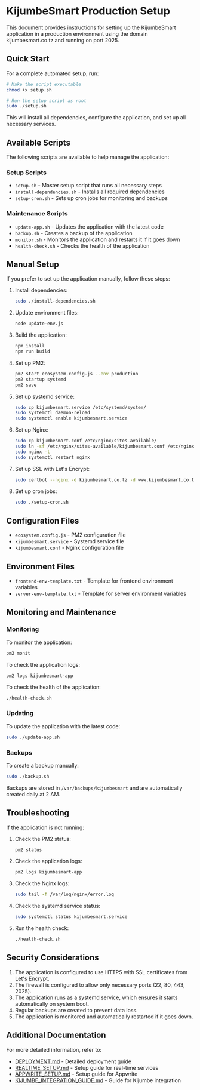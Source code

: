 # KijumbeSmart Production Setup

This document provides instructions for setting up the KijumbeSmart application in a production environment using the domain kijumbesmart.co.tz and running on port 2025.

## Quick Start

For a complete automated setup, run:

```bash
# Make the script executable
chmod +x setup.sh

# Run the setup script as root
sudo ./setup.sh
```

This will install all dependencies, configure the application, and set up all necessary services.

## Available Scripts

The following scripts are available to help manage the application:

### Setup Scripts

- `setup.sh` - Master setup script that runs all necessary steps
- `install-dependencies.sh` - Installs all required dependencies
- `setup-cron.sh` - Sets up cron jobs for monitoring and backups

### Maintenance Scripts

- `update-app.sh` - Updates the application with the latest code
- `backup.sh` - Creates a backup of the application
- `monitor.sh` - Monitors the application and restarts it if it goes down
- `health-check.sh` - Checks the health of the application

## Manual Setup

If you prefer to set up the application manually, follow these steps:

1. Install dependencies:
   ```bash
   sudo ./install-dependencies.sh
   ```

2. Update environment files:
   ```bash
   node update-env.js
   ```

3. Build the application:
   ```bash
   npm install
   npm run build
   ```

4. Set up PM2:
   ```bash
   pm2 start ecosystem.config.js --env production
   pm2 startup systemd
   pm2 save
   ```

5. Set up systemd service:
   ```bash
   sudo cp kijumbesmart.service /etc/systemd/system/
   sudo systemctl daemon-reload
   sudo systemctl enable kijumbesmart.service
   ```

6. Set up Nginx:
   ```bash
   sudo cp kijumbesmart.conf /etc/nginx/sites-available/
   sudo ln -sf /etc/nginx/sites-available/kijumbesmart.conf /etc/nginx/sites-enabled/
   sudo nginx -t
   sudo systemctl restart nginx
   ```

7. Set up SSL with Let's Encrypt:
   ```bash
   sudo certbot --nginx -d kijumbesmart.co.tz -d www.kijumbesmart.co.tz
   ```

8. Set up cron jobs:
   ```bash
   sudo ./setup-cron.sh
   ```

## Configuration Files

- `ecosystem.config.js` - PM2 configuration file
- `kijumbesmart.service` - Systemd service file
- `kijumbesmart.conf` - Nginx configuration file

## Environment Files

- `frontend-env-template.txt` - Template for frontend environment variables
- `server-env-template.txt` - Template for server environment variables

## Monitoring and Maintenance

### Monitoring

To monitor the application:

```bash
pm2 monit
```

To check the application logs:

```bash
pm2 logs kijumbesmart-app
```

To check the health of the application:

```bash
./health-check.sh
```

### Updating

To update the application with the latest code:

```bash
sudo ./update-app.sh
```

### Backups

To create a backup manually:

```bash
sudo ./backup.sh
```

Backups are stored in `/var/backups/kijumbesmart` and are automatically created daily at 2 AM.

## Troubleshooting

If the application is not running:

1. Check the PM2 status:
   ```bash
   pm2 status
   ```

2. Check the application logs:
   ```bash
   pm2 logs kijumbesmart-app
   ```

3. Check the Nginx logs:
   ```bash
   sudo tail -f /var/log/nginx/error.log
   ```

4. Check the systemd service status:
   ```bash
   sudo systemctl status kijumbesmart.service
   ```

5. Run the health check:
   ```bash
   ./health-check.sh
   ```

## Security Considerations

1. The application is configured to use HTTPS with SSL certificates from Let's Encrypt.
2. The firewall is configured to allow only necessary ports (22, 80, 443, 2025).
3. The application runs as a systemd service, which ensures it starts automatically on system boot.
4. Regular backups are created to prevent data loss.
5. The application is monitored and automatically restarted if it goes down.

## Additional Documentation

For more detailed information, refer to:

- [DEPLOYMENT.md](DEPLOYMENT.md) - Detailed deployment guide
- [REALTIME_SETUP.md](REALTIME_SETUP.md) - Setup guide for real-time services
- [APPWRITE_SETUP.md](APPWRITE_SETUP.md) - Setup guide for Appwrite
- [KIJUMBE_INTEGRATION_GUIDE.md](KIJUMBE_INTEGRATION_GUIDE.md) - Guide for Kijumbe integration
